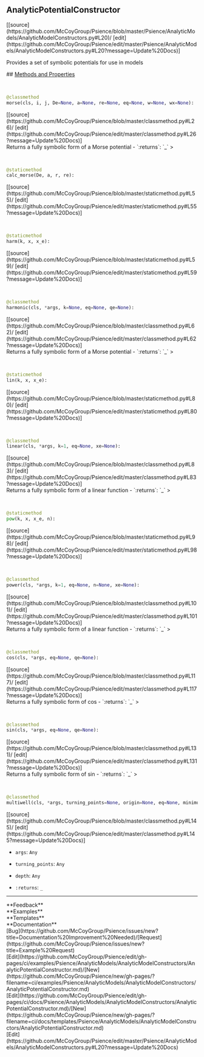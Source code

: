 ## <a id="Psience.AnalyticModels.AnalyticModelConstructors.AnalyticPotentialConstructor">AnalyticPotentialConstructor</a> 

<div class="docs-source-link" markdown="1">
[[source](https://github.com/McCoyGroup/Psience/blob/master/Psience/AnalyticModels/AnalyticModelConstructors.py#L20)/
[edit](https://github.com/McCoyGroup/Psience/edit/master/Psience/AnalyticModels/AnalyticModelConstructors.py#L20?message=Update%20Docs)]
</div>

Provides a set of symbolic potentials for use in models







<div class="collapsible-section">
 <div class="collapsible-section collapsible-section-header" markdown="1">
## <a class="collapse-link" data-toggle="collapse" href="#methods" markdown="1"> Methods and Properties</a> <a class="float-right" data-toggle="collapse" href="#methods"><i class="fa fa-chevron-down"></i></a>
 </div>
 <div class="collapsible-section collapsible-section-body collapse show" id="methods" markdown="1">
 
<a id="Psience.AnalyticModels.AnalyticModelConstructors.AnalyticPotentialConstructor.morse" class="docs-object-method">&nbsp;</a> 
```python
@classmethod
morse(cls, i, j, De=None, a=None, re=None, eq=None, w=None, wx=None): 
```
<div class="docs-source-link" markdown="1">
[[source](https://github.com/McCoyGroup/Psience/blob/master/classmethod.py#L26)/
[edit](https://github.com/McCoyGroup/Psience/edit/master/classmethod.py#L26?message=Update%20Docs)]
</div>
Returns a fully symbolic form of a Morse potential
  - `:returns`: `_`
    >


<a id="Psience.AnalyticModels.AnalyticModelConstructors.AnalyticPotentialConstructor.calc_morse" class="docs-object-method">&nbsp;</a> 
```python
@staticmethod
calc_morse(De, a, r, re): 
```
<div class="docs-source-link" markdown="1">
[[source](https://github.com/McCoyGroup/Psience/blob/master/staticmethod.py#L55)/
[edit](https://github.com/McCoyGroup/Psience/edit/master/staticmethod.py#L55?message=Update%20Docs)]
</div>


<a id="Psience.AnalyticModels.AnalyticModelConstructors.AnalyticPotentialConstructor.harm" class="docs-object-method">&nbsp;</a> 
```python
@staticmethod
harm(k, x, x_e): 
```
<div class="docs-source-link" markdown="1">
[[source](https://github.com/McCoyGroup/Psience/blob/master/staticmethod.py#L59)/
[edit](https://github.com/McCoyGroup/Psience/edit/master/staticmethod.py#L59?message=Update%20Docs)]
</div>


<a id="Psience.AnalyticModels.AnalyticModelConstructors.AnalyticPotentialConstructor.harmonic" class="docs-object-method">&nbsp;</a> 
```python
@classmethod
harmonic(cls, *args, k=None, eq=None, qe=None): 
```
<div class="docs-source-link" markdown="1">
[[source](https://github.com/McCoyGroup/Psience/blob/master/classmethod.py#L62)/
[edit](https://github.com/McCoyGroup/Psience/edit/master/classmethod.py#L62?message=Update%20Docs)]
</div>
Returns a fully symbolic form of a Morse potential
  - `:returns`: `_`
    >


<a id="Psience.AnalyticModels.AnalyticModelConstructors.AnalyticPotentialConstructor.lin" class="docs-object-method">&nbsp;</a> 
```python
@staticmethod
lin(k, x, x_e): 
```
<div class="docs-source-link" markdown="1">
[[source](https://github.com/McCoyGroup/Psience/blob/master/staticmethod.py#L80)/
[edit](https://github.com/McCoyGroup/Psience/edit/master/staticmethod.py#L80?message=Update%20Docs)]
</div>


<a id="Psience.AnalyticModels.AnalyticModelConstructors.AnalyticPotentialConstructor.linear" class="docs-object-method">&nbsp;</a> 
```python
@classmethod
linear(cls, *args, k=1, eq=None, xe=None): 
```
<div class="docs-source-link" markdown="1">
[[source](https://github.com/McCoyGroup/Psience/blob/master/classmethod.py#L83)/
[edit](https://github.com/McCoyGroup/Psience/edit/master/classmethod.py#L83?message=Update%20Docs)]
</div>
Returns a fully symbolic form of a linear function
  - `:returns`: `_`
    >


<a id="Psience.AnalyticModels.AnalyticModelConstructors.AnalyticPotentialConstructor.pow" class="docs-object-method">&nbsp;</a> 
```python
@staticmethod
pow(k, x, x_e, n): 
```
<div class="docs-source-link" markdown="1">
[[source](https://github.com/McCoyGroup/Psience/blob/master/staticmethod.py#L98)/
[edit](https://github.com/McCoyGroup/Psience/edit/master/staticmethod.py#L98?message=Update%20Docs)]
</div>


<a id="Psience.AnalyticModels.AnalyticModelConstructors.AnalyticPotentialConstructor.power" class="docs-object-method">&nbsp;</a> 
```python
@classmethod
power(cls, *args, k=1, eq=None, n=None, xe=None): 
```
<div class="docs-source-link" markdown="1">
[[source](https://github.com/McCoyGroup/Psience/blob/master/classmethod.py#L101)/
[edit](https://github.com/McCoyGroup/Psience/edit/master/classmethod.py#L101?message=Update%20Docs)]
</div>
Returns a fully symbolic form of a linear function
  - `:returns`: `_`
    >


<a id="Psience.AnalyticModels.AnalyticModelConstructors.AnalyticPotentialConstructor.cos" class="docs-object-method">&nbsp;</a> 
```python
@classmethod
cos(cls, *args, eq=None, qe=None): 
```
<div class="docs-source-link" markdown="1">
[[source](https://github.com/McCoyGroup/Psience/blob/master/classmethod.py#L117)/
[edit](https://github.com/McCoyGroup/Psience/edit/master/classmethod.py#L117?message=Update%20Docs)]
</div>
Returns a fully symbolic form of cos
  - `:returns`: `_`
    >


<a id="Psience.AnalyticModels.AnalyticModelConstructors.AnalyticPotentialConstructor.sin" class="docs-object-method">&nbsp;</a> 
```python
@classmethod
sin(cls, *args, eq=None, qe=None): 
```
<div class="docs-source-link" markdown="1">
[[source](https://github.com/McCoyGroup/Psience/blob/master/classmethod.py#L131)/
[edit](https://github.com/McCoyGroup/Psience/edit/master/classmethod.py#L131?message=Update%20Docs)]
</div>
Returns a fully symbolic form of sin
  - `:returns`: `_`
    >


<a id="Psience.AnalyticModels.AnalyticModelConstructors.AnalyticPotentialConstructor.multiwell" class="docs-object-method">&nbsp;</a> 
```python
@classmethod
multiwell(cls, *args, turning_points=None, origin=None, eq=None, minimum=0, depth=None): 
```
<div class="docs-source-link" markdown="1">
[[source](https://github.com/McCoyGroup/Psience/blob/master/classmethod.py#L145)/
[edit](https://github.com/McCoyGroup/Psience/edit/master/classmethod.py#L145?message=Update%20Docs)]
</div>

  - `args`: `Any`
    > 
  - `turning_points`: `Any`
    > 
  - `depth`: `Any`
    > 
  - `:returns`: `_`
    >
 </div>
</div>












---


<div markdown="1" class="text-secondary">
<div class="container">
  <div class="row">
   <div class="col" markdown="1">
**Feedback**   
</div>
   <div class="col" markdown="1">
**Examples**   
</div>
   <div class="col" markdown="1">
**Templates**   
</div>
   <div class="col" markdown="1">
**Documentation**   
</div>
   <div class="col" markdown="1">
   
</div>
   <div class="col" markdown="1">
   
</div>
   <div class="col" markdown="1">
   
</div>
</div>
  <div class="row">
   <div class="col" markdown="1">
[Bug](https://github.com/McCoyGroup/Psience/issues/new?title=Documentation%20Improvement%20Needed)/[Request](https://github.com/McCoyGroup/Psience/issues/new?title=Example%20Request)   
</div>
   <div class="col" markdown="1">
[Edit](https://github.com/McCoyGroup/Psience/edit/gh-pages/ci/examples/Psience/AnalyticModels/AnalyticModelConstructors/AnalyticPotentialConstructor.md)/[New](https://github.com/McCoyGroup/Psience/new/gh-pages/?filename=ci/examples/Psience/AnalyticModels/AnalyticModelConstructors/AnalyticPotentialConstructor.md)   
</div>
   <div class="col" markdown="1">
[Edit](https://github.com/McCoyGroup/Psience/edit/gh-pages/ci/docs/Psience/AnalyticModels/AnalyticModelConstructors/AnalyticPotentialConstructor.md)/[New](https://github.com/McCoyGroup/Psience/new/gh-pages/?filename=ci/docs/templates/Psience/AnalyticModels/AnalyticModelConstructors/AnalyticPotentialConstructor.md)   
</div>
   <div class="col" markdown="1">
[Edit](https://github.com/McCoyGroup/Psience/edit/master/Psience/AnalyticModels/AnalyticModelConstructors.py#L20?message=Update%20Docs)   
</div>
   <div class="col" markdown="1">
   
</div>
   <div class="col" markdown="1">
   
</div>
   <div class="col" markdown="1">
   
</div>
</div>
</div>
</div>